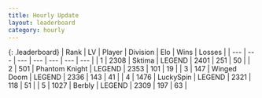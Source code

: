 ```yaml
---
title: Hourly Update
layout: leaderboard
category: hourly
---
```


{: .leaderboard}
| Rank | LV | Player | Division | Elo | Wins | Losses |
| --- | --- | --- | --- | --- | --- | --- |
| <span data-change="0">1</span> | 2308 | <span title="ID: 353063">Sktima</span> | LEGEND | <span data-change="0">2401</span> | <span data-change="0">251</span> | <span data-change="0">50</span> |
| <span data-change="0">2</span> | 501 | <span title="ID: 742939">Phantom Knight</span> | LEGEND | <span data-change="0">2353</span> | <span data-change="0">101</span> | <span data-change="0">19</span> |
| <span data-change="0">3</span> | 147 | <span title="ID: 744396">Winged Doom</span> | LEGEND | <span data-change="0">2336</span> | <span data-change="0">143</span> | <span data-change="0">41</span> |
| <span data-change="1">4</span> | 1476 | <span title="ID: 498412">LuckySpin</span> | LEGEND | <span data-change="0">2321</span> | <span data-change="0">118</span> | <span data-change="0">51</span> |
| <span data-change="1">5</span> | 1027 | <span title="ID: 402846">Berbly</span> | LEGEND | <span data-change="0">2309</span> | <span data-change="0">197</span> | <span data-change="0">63</span> |